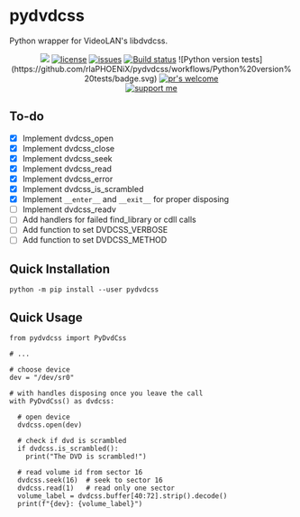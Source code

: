 # pydvdcss

Python wrapper for VideoLAN's libdvdcss.

<p align="center">
<a href="https://python.org"><img src="https://img.shields.io/badge/python-3.6%2B-informational" /></a>
<a href="https://github.com/rlaPHOENiX/pydvdcss/blob/master/LICENSE"><img alt="license" src="https://img.shields.io/github/license/rlaPHOENiX/pydvdcss" /></a>
<a href="https://github.com/rlaPHOENiX/pydvdcss/issues"><img alt="issues" src="https://img.shields.io/github/issues/rlaPHOENiX/pydvdcss" /></a>
<a href="https://github.com/rlaPHOENiX/pydvdcss/actions?query=workflow%3A%22Python+version+tests%22"><img alt="Build status" src="https://github.com/rlaPHOENiX/pydvdcss/workflows/Python%20version%20tests/badge.svg" /></a>
![Python version tests](https://github.com/rlaPHOENiX/pydvdcss/workflows/Python%20version%20tests/badge.svg)
<a href="http://makeapullrequest.com"><img alt="pr's welcome" src="https://img.shields.io/badge/PRs-welcome-brightgreen.svg" /></a>
<br>
<a href="https://ko-fi.com/W7W01KX2G"><img alt="support me" src="https://www.ko-fi.com/img/githubbutton_sm.svg" /></a>
</p>

## To-do

- [X] Implement dvdcss_open
- [X] Implement dvdcss_close
- [X] Implement dvdcss_seek
- [X] Implement dvdcss_read
- [X] Implement dvdcss_error
- [X] Implement dvdcss_is_scrambled
- [X] Implement `__enter__` and `__exit__` for proper disposing
- [ ] Implement dvdcss_readv
- [ ] Add handlers for failed find_library or cdll calls
- [ ] Add function to set DVDCSS_VERBOSE
- [ ] Add function to set DVDCSS_METHOD

## Quick Installation

    python -m pip install --user pydvdcss

## Quick Usage

    from pydvdcss import PyDvdCss

    # ...

    # choose device
    dev = "/dev/sr0"

    # with handles disposing once you leave the call
    with PyDvdCss() as dvdcss:

      # open device
      dvdcss.open(dev)

      # check if dvd is scrambled
      if dvdcss.is_scrambled():
        print("The DVD is scrambled!")
      
      # read volume id from sector 16
      dvdcss.seek(16)  # seek to sector 16
      dvdcss.read(1)   # read only one sector
      volume_label = dvdcss.buffer[40:72].strip().decode()
      print(f"{dev}: {volume_label}")
